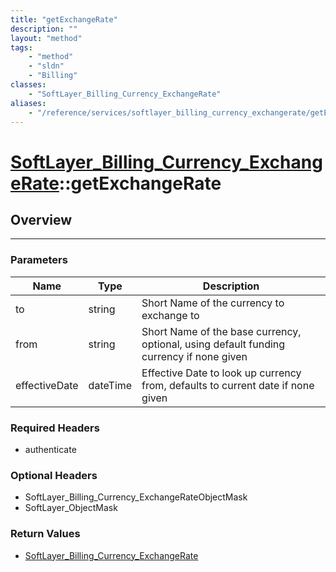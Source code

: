 ```yaml
---
title: "getExchangeRate"
description: ""
layout: "method"
tags:
    - "method"
    - "sldn"
    - "Billing"
classes:
    - "SoftLayer_Billing_Currency_ExchangeRate"
aliases:
    - "/reference/services/softlayer_billing_currency_exchangerate/getExchangeRate"
---
```

# [SoftLayer_Billing_Currency_ExchangeRate](/reference/services/SoftLayer_Billing_Currency_ExchangeRate)::getExchangeRate





## Overview 


-----

### Parameters 
|Name | Type | Description |
| --- | --- | --- |
|to| string| Short Name of the currency to exchange to|
|from| string| Short Name of the base currency, optional, using default funding currency if none given|
|effectiveDate| dateTime| Effective Date to look up currency from, defaults to current date if none given|


### Required Headers
* authenticate


### Optional Headers
* SoftLayer_Billing_Currency_ExchangeRateObjectMask
* SoftLayer_ObjectMask

### Return Values
* <a href='/reference/datatypes/SoftLayer_Billing_Currency_ExchangeRate'>SoftLayer_Billing_Currency_ExchangeRate </a>




